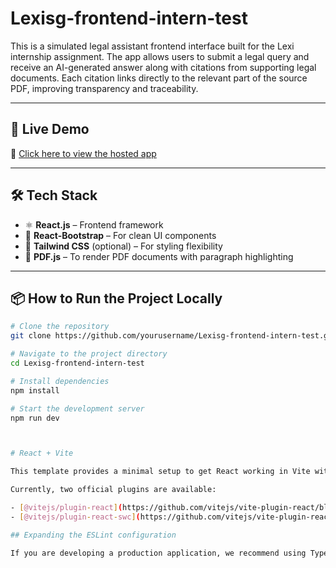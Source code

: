 # Lexisg-frontend-intern-test

This is a simulated legal assistant frontend interface built for the Lexi internship assignment. The app allows users to submit a legal query and receive an AI-generated answer along with citations from supporting legal documents. Each citation links directly to the relevant part of the source PDF, improving transparency and traceability.

---

## 🚀 Live Demo

🔗 [Click here to view the hosted app](https://lexisg-frontend-intern.netlify.app/)

---

## 🛠 Tech Stack

- ⚛️ **React.js** – Frontend framework
- 🎨 **React-Bootstrap** – For clean UI components
- 💨 **Tailwind CSS** (optional) – For styling flexibility
- 📄 **PDF.js** – To render PDF documents with paragraph highlighting

---

## 📦 How to Run the Project Locally

```bash
# Clone the repository
git clone https://github.com/yourusername/Lexisg-frontend-intern-test.git

# Navigate to the project directory
cd Lexisg-frontend-intern-test

# Install dependencies
npm install

# Start the development server
npm run dev



# React + Vite

This template provides a minimal setup to get React working in Vite with HMR and some ESLint rules.

Currently, two official plugins are available:

- [@vitejs/plugin-react](https://github.com/vitejs/vite-plugin-react/blob/main/packages/plugin-react) uses [Babel](https://babeljs.io/) for Fast Refresh
- [@vitejs/plugin-react-swc](https://github.com/vitejs/vite-plugin-react/blob/main/packages/plugin-react-swc) uses [SWC](https://swc.rs/) for Fast Refresh

## Expanding the ESLint configuration

If you are developing a production application, we recommend using TypeScript with type-aware lint rules enabled. Check out the [TS template](https://github.com/vitejs/vite/tree/main/packages/create-vite/template-react-ts) for information on how to integrate TypeScript and [`typescript-eslint`](https://typescript-eslint.io) in your project.
